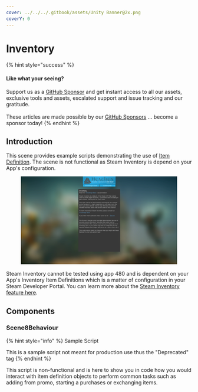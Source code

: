 ```yaml
---
cover: ../../../.gitbook/assets/Unity Banner@2x.png
coverY: 0
---
```


# Inventory

{% hint style="success" %}
#### Like what your seeing?

Support us as a [GitHub Sponsor](../../../become-a-sponsor/) and get instant access to all our assets, exclusive tools and assets, escalated support and issue tracking and our gratitude.\
\
These articles are made possible by our [GitHub Sponsors](../../../become-a-sponsor/) ... become a sponsor today!
{% endhint %}

## Introduction

This scene provides example scripts demonstrating the use of [Item Definition](../scriptable-objects/item-definition.md). The scene is not functional as Steam Inventory is depend on your App's configuration.

<figure><img src="../../../.gitbook/assets/image (18) (2).png" alt=""><figcaption></figcaption></figure>

Steam Inventory cannot be tested using app 480 and is dependent on your App's Inventory Item Definitions which is a matter of configuration in your Steam Developer Portal. You can learn more about the [Steam Inventory feature here](../../../company/steam/steamworks/inventory/).

## Components

### Scene8Behaviour

{% hint style="info" %}
Sample Script

This is a sample script not meant for production use thus the "Deprecated" tag
{% endhint %}

This script is non-functional and is here to show you in code how you would interact with item definition objects to perform common tasks such as adding from promo, starting a purchases or exchanging items.
